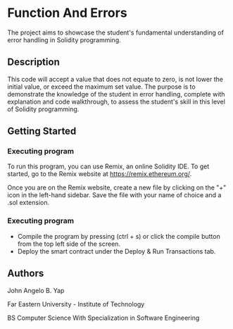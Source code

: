 # Function And Errors
The project aims to showcase the student's fundamental understanding of error handling in Solidity programming.

## Description

This code will accept a value that does not equate to zero, is not lower the initial value, or exceed the maximum set value. The purpose is to demonstrate the knowledge of the student in error handling, complete with explanation and code walkthrough, to assess the student's skill in this level of Solidity programming. 

## Getting Started

### Executing program

To run this program, you can use Remix, an online Solidity IDE. To get started, go to the Remix website at https://remix.ethereum.org/.

Once you are on the Remix website, create a new file by clicking on the "+" icon in the left-hand sidebar. Save the file with your name of choice and a .sol extension.

### Executing program

* Compile the program by pressing (ctrl + s) or click the compile button from the top left side of the screen.
* Deploy the smart contract under the Deploy & Run Transactions tab.

## Authors
John Angelo B. Yap

Far Eastern University - Institute of Technology

BS Computer Science With Specialization in Software Engineering

